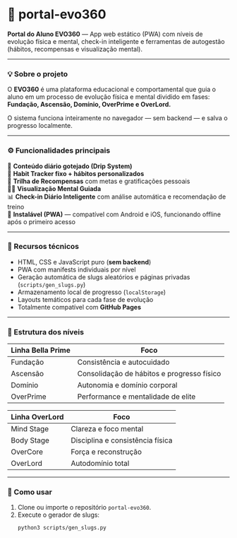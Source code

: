 # 🧠 portal-evo360

**Portal do Aluno EVO360** — App web estático (PWA) com níveis de evolução física e mental, check-in inteligente e ferramentas de autogestão (hábitos, recompensas e visualização mental).

---

### 💡 Sobre o projeto

O **EVO360** é uma plataforma educacional e comportamental que guia o aluno em um processo de evolução física e mental dividido em fases:  
**Fundação, Ascensão, Domínio, OverPrime e OverLord.**

O sistema funciona inteiramente no navegador — sem backend — e salva o progresso localmente.

---

### ⚙️ Funcionalidades principais

📅 **Conteúdo diário gotejado (Drip System)**  
🧩 **Habit Tracker fixo + hábitos personalizados**  
🎯 **Trilha de Recompensas** com metas e gratificações pessoais  
🧘‍♀️ **Visualização Mental Guiada**  
📊 **Check-in Diário Inteligente** com análise automática e recomendação de treino  
📲 **Instalável (PWA)** — compatível com Android e iOS, funcionando offline após o primeiro acesso  

---

### 🧰 Recursos técnicos

- HTML, CSS e JavaScript puro (**sem backend**)  
- PWA com manifests individuais por nível  
- Geração automática de slugs aleatórios e páginas privadas (`scripts/gen_slugs.py`)  
- Armazenamento local de progresso (`localStorage`)  
- Layouts temáticos para cada fase de evolução  
- Totalmente compatível com **GitHub Pages**

---

### 🧩 Estrutura dos níveis

| Linha Bella Prime | Foco |
|--------------------|------|
| Fundação | Consistência e autocuidado |
| Ascensão | Consolidação de hábitos e progresso físico |
| Domínio | Autonomia e domínio corporal |
| OverPrime | Performance e mentalidade de elite |

| Linha OverLord | Foco |
|----------------|------|
| Mind Stage | Clareza e foco mental |
| Body Stage | Disciplina e consistência física |
| OverCore | Força e reconstrução |
| OverLord | Autodomínio total |

---

### 🚀 Como usar

1. Clone ou importe o repositório `portal-evo360`.  
2. Execute o gerador de slugs:
   ```bash
   python3 scripts/gen_slugs.py
